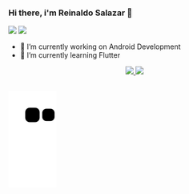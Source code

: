 ### Hi there, i'm Reinaldo Salazar 👋
  <div> 

<a href="https://www.linkedin.com/in/reisalazar/" target="_blank"><img src="https://img.shields.io/badge/-LinkedIn-%230077B5?style=for-the-badge&logo=linkedin&logoColor=white" target="_blank"></a> 
<a href = "rrsb45@gmail.com"><img src="https://img.shields.io/badge/-Gmail-%23333?style=for-the-badge&logo=gmail&logoColor=white" target="_blank"></a>
  
  </div>

- 🔭 I’m currently working on Android Development
- 🌱 I’m currently learning Flutter

<div align="center">
  <a href="https://github.com/reisalazar">
  <img height="180em" src="https://github-readme-stats.vercel.app/api?username=reisalazar&show_icons=true&theme=dark&include_all_commits=true&count_private=true"/>
  <img height="180em" src="https://github-readme-stats.vercel.app/api/top-langs/?username=reisalazar&layout=compact&theme=dark"/>

</div>

  
  ##
 

   ![Snake animation](https://github.com/reisalazar/reisalazar/blob/output/github-contribution-grid-snake.svg)

